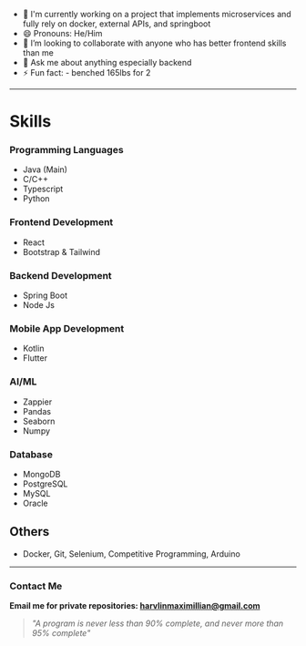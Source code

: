 - 🔭 I'm currently working on a project that implements microservices and fully rely on docker, external APIs, and springboot
- 😄 Pronouns: He/Him
- 👯 I’m looking to collaborate with anyone who has better frontend skills than me
- 💬 Ask me about anything especially backend
- ⚡ Fun fact: - benched 165lbs for 2
---
# Skills
  ### Programming Languages
  - Java (Main)
  - C/C++
  - Typescript
  - Python
  ### Frontend Development
  - React
  - Bootstrap & Tailwind
  ### Backend Development
  - Spring Boot
  - Node Js
  ### Mobile App Development
  - Kotlin
  - Flutter
  ### AI/ML
  - Zappier
  - Pandas
  - Seaborn
  - Numpy
  ### Database
  - MongoDB
  - PostgreSQL
  - MySQL
  - Oracle
  ## Others
  - Docker, Git, Selenium, Competitive Programming, Arduino
---
### Contact Me
**Email me for private repositories: harvlinmaximillian@gmail.com**
> *"A program is never less than 90% complete, and never more than 95% complete"*
